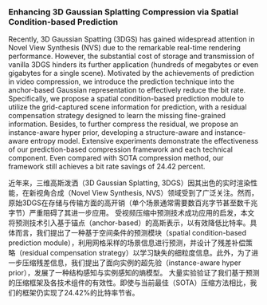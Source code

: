### Enhancing 3D Gaussian Splatting Compression via Spatial Condition-based Prediction

Recently, 3D Gaussian Spatting (3DGS) has gained widespread attention in Novel View Synthesis (NVS) due to the remarkable real-time rendering performance. However, the substantial cost of storage and transmission of vanilla 3DGS hinders its further application (hundreds of megabytes or even gigabytes for a single scene). Motivated by the achievements of prediction in video compression, we introduce the prediction technique into the anchor-based Gaussian representation to effectively reduce the bit rate. Specifically, we propose a spatial condition-based prediction module to utilize the grid-captured scene information for prediction, with a residual compensation strategy designed to learn the missing fine-grained information. Besides, to further compress the residual, we propose an instance-aware hyper prior, developing a structure-aware and instance-aware entropy model. Extensive experiments demonstrate the effectiveness of our prediction-based compression framework and each technical component. Even compared with SOTA compression method, our framework still achieves a bit rate savings of 24.42 percent.

近年来，三维高斯泼洒（3D Gaussian Splatting, 3DGS）因其出色的实时渲染性能，在新视角合成（Novel View Synthesis, NVS）领域受到了广泛关注。然而，原始3DGS在存储与传输方面的高开销（单个场景通常需要数百兆字节甚至数千兆字节）严重阻碍了其进一步应用。
受视频压缩中预测技术成功应用的启发，本文将预测技术引入基于锚点（anchor-based）的高斯表示，以有效降低比特率。具体而言，我们提出了一种基于空间条件的预测模块（spatial condition-based prediction module），利用网格采样的场景信息进行预测，并设计了残差补偿策略（residual compensation strategy）以学习缺失的细粒度信息。此外，为了进一步压缩残差信息，我们提出了面向实例的超先验（instance-aware hyper prior），发展了一种结构感知与实例感知的熵模型。
大量实验验证了我们基于预测的压缩框架及各技术组件的有效性。即使与当前最佳（SOTA）压缩方法相比，我们的框架仍实现了24.42%的比特率节省。
